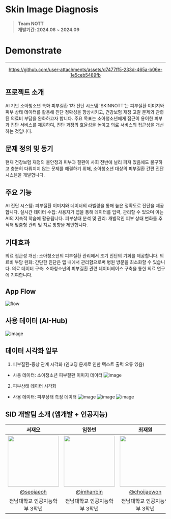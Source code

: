 # Skin Image Diagnosis
> **Team NOTT** <br/> **개발기간: 2024.06 ~ 2024.09**

# Demonstrate
---
<div align="center">
  

https://github.com/user-attachments/assets/d7477ff5-233d-465a-b06e-1e5ceb5489fb


</div>

## 프로젝트 소개
AI 기반 소아청소년 특화 피부질환 1차 진단 시스템 'SKINNOTT'는 피부질환 이미지와 피부 상태 데이터를 활용해 진단 정확성을 향상시키고, 건강보험 재정 고갈 문제와 관련된 의료비 부담을 완화하고자 합니다. 주요 목표는 소아청소년에게 접근이 용이한 피부과 진단 서비스를 제공하여, 진단 과정의 효율성을 높이고 의료 서비스의 접근성을 개선하는 것입니다.

## 문제 정의 및 동기
현재 건강보험 재정의 불안정과 피부과 질환이 사회 전반에 널리 퍼져 있음에도 불구하고 충분히 다뤄지지 않는 문제를 해결하기 위해, 소아청소년 대상의 피부질환 간편 진단 시스템을 개발합니다​​.

## 주요 기능
AI 진단 시스템: 피부질환 이미지와 데이터의 라벨링을 통해 높은 정확도로 진단을 제공합니다.
실시간 데이터 수집: 사용자가 앱을 통해 데이터를 입력, 관리할 수 있으며 이는 AI의 지속적 학습에 활용됩니다.
피부상태 분석 및 관리: 개별적인 피부 상태 변화를 추적해 맞춤형 관리 및 치료 방향을 제안합니다​.

## 기대효과
의료 접근성 개선: 소아청소년의 피부질환 관리에서 조기 진단의 기회를 제공합니다.
의료비 부담 완화: 간단한 진단은 앱 내에서 관리함으로써 병원 방문을 최소화할 수 있습니다.
의료 데이터 구축: 소아청소년의 피부질환 관련 데이터베이스 구축을 통한 의료 연구에 기여합니다​​.

## App Flow
![flow](https://github.com/user-attachments/assets/8dc7e680-c262-42ea-b47e-49e3c9cd4fc4)

## 사용 데이터 (AI-Hub)
![image](https://github.com/user-attachments/assets/fa6b382c-8e6e-4c69-a32b-29e9e9b705c5)

## 데이터 시각화 일부
1. 피부질환-증상 관계 시각화 (인코딩 문제로 인한 텍스트 출력 오류 있음)
  - 사용 데이터: 소아청소년 피부질환 이미지 데이터
![image](https://github.com/user-attachments/assets/48457cdd-8446-4c5e-b4b9-80fb891fe52c)

2. 피부상태 데이터 시각화 
  - 사용 데이터: 피부상태 측정 데이터
![image](https://github.com/user-attachments/assets/05150a5a-b9da-40e4-a693-367b838718f5)
![image](https://github.com/user-attachments/assets/87b6d49c-936f-4e5a-b4bc-a90a52cebef4)
![image](https://github.com/user-attachments/assets/b0fc19c6-dee7-4d5f-88ea-b1b474ba6d63)

## SID 개발팀 소개 (앱개발 + 인공지능)

|      서재오       |          임한빈          |       최재원         |                                                                                                               
| :------------------------------------------------------------------------------: | :---------------------------------------------------------------------------------------------------------------------------------------------------: | :---------------------------------------------------------------------------------------------------------------------------------------------------------------------------------------------------: | 
|   <img width="160px" src="https://avatars.githubusercontent.com/u/90062866?v=4" />    |                      <img width="160px" src="https://avatars.githubusercontent.com/u/123966795?v=4" />    |                   <img width="160px" src="https://avatars.githubusercontent.com/u/95406268?v=4"/>   |
|   [@seojaeoh](https://github.com/seojaeohcode)   |    [@imhanbin](https://github.com/Hanbeeen)  | [@choijaewon](https://github.com/ppre1ude)  |
| 전남대학교 인공지능학부 3학년 | 전남대학교 인공지능학부 3학년 | 전남대학교 인공지능학부 3학년 |

